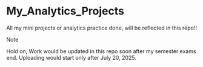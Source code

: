 # My_Analytics_Projects
All my mini projects or analytics practice done, will be reflected in this repo!!

>[!NOTE]
>Hold on, Work would be updated in this repo soon after my semester exams end. Uploading would start only after July 20, 2025.
